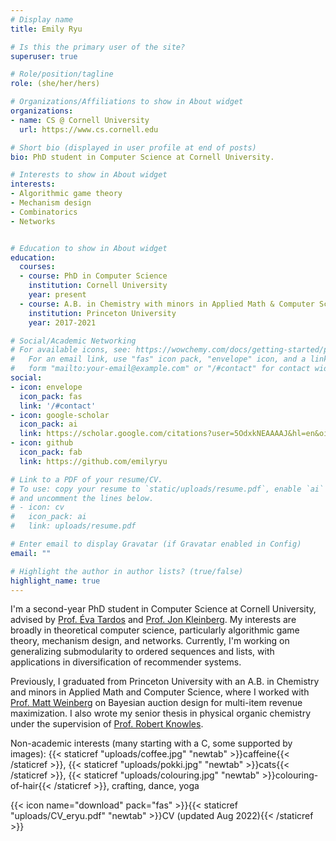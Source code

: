```yaml
---
# Display name
title: Emily Ryu

# Is this the primary user of the site?
superuser: true

# Role/position/tagline
role: (she/her/hers)

# Organizations/Affiliations to show in About widget
organizations:
- name: CS @ Cornell University
  url: https://www.cs.cornell.edu

# Short bio (displayed in user profile at end of posts)
bio: PhD student in Computer Science at Cornell University.

# Interests to show in About widget
interests:
- Algorithmic game theory
- Mechanism design
- Combinatorics
- Networks


# Education to show in About widget
education:
  courses:
  - course: PhD in Computer Science
    institution: Cornell University
    year: present
  - course: A.B. in Chemistry with minors in Applied Math & Computer Science
    institution: Princeton University
    year: 2017-2021

# Social/Academic Networking
# For available icons, see: https://wowchemy.com/docs/getting-started/page-builder/#icons
#   For an email link, use "fas" icon pack, "envelope" icon, and a link in the
#   form "mailto:your-email@example.com" or "/#contact" for contact widget.
social:
- icon: envelope
  icon_pack: fas
  link: '/#contact'
- icon: google-scholar
  icon_pack: ai
  link: https://scholar.google.com/citations?user=5OdxkNEAAAAJ&hl=en&oi=ao
- icon: github
  icon_pack: fab
  link: https://github.com/emilyryu

# Link to a PDF of your resume/CV.
# To use: copy your resume to `static/uploads/resume.pdf`, enable `ai` icons in `params.toml`, 
# and uncomment the lines below.
# - icon: cv
#   icon_pack: ai
#   link: uploads/resume.pdf

# Enter email to display Gravatar (if Gravatar enabled in Config)
email: ""

# Highlight the author in author lists? (true/false)
highlight_name: true
---
```

I'm a second-year PhD student in Computer Science at Cornell University, advised by [Prof. Éva Tardos](https://www.cs.cornell.edu/~eva/) and [Prof. Jon Kleinberg](https://www.cs.cornell.edu/home/kleinber/). My interests are broadly in theoretical computer science, particularly algorithmic game theory, mechanism design, and networks. Currently, I'm working on generalizing submodularity to ordered sequences and lists, with applications in diversification of recommender systems. 

Previously, I graduated from Princeton University with an A.B. in Chemistry and minors in Applied Math and Computer Science, where I worked with [Prof. Matt Weinberg](https://www.cs.princeton.edu/~smattw/) on Bayesian auction design for multi-item revenue maximization. I also wrote my senior thesis in physical organic chemistry under the supervision of [Prof. Robert Knowles](https://knowleslab.princeton.edu/).

Non-academic interests (many starting with a C, some supported by images): {{< staticref "uploads/coffee.jpg" "newtab" >}}caffeine{{< /staticref >}}, {{< staticref "uploads/pokki.jpg" "newtab" >}}cats{{< /staticref >}}, {{< staticref "uploads/colouring.jpg" "newtab" >}}colouring-of-hair{{< /staticref >}}, crafting, dance, yoga


{{< icon name="download" pack="fas" >}}{{< staticref "uploads/CV_eryu.pdf" "newtab" >}}CV (updated Aug 2022){{< /staticref >}}

